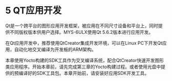 # 5 QT应用开发

Qt是一个跨平台的图形应用开发框架，被应用在不同尺寸设备和平台上，同时提供不同版权版本供用户选择。MYS-6ULX使用Qt 5.6.2版本进行应用开发。

在Qt应用开发中，推荐使用QtCreator集成开发环境，可以在Linux PC下开发Qt应用，自动化地交叉编译为开发板的ARM架构。

本章使用Yocto构建的SDK工具作为交叉编译系统，配合QtCreator快速开发图形类应用程序。开始本章前，请先完成第三章的Yocto构建过程。或者使用光盘中提供的预编译好的SDK工具包。本章开始前，请安装好应用SDK开发工具。


